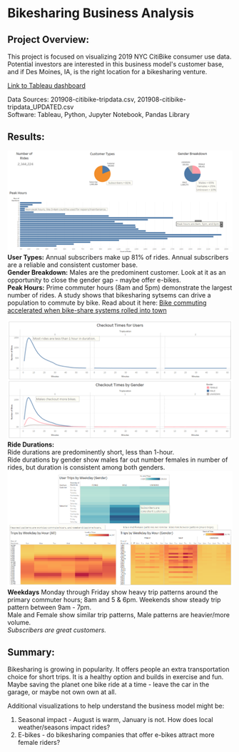 # Bikesharing Business Analysis

## Project Overview:
This project is focused on visualizing 2019 NYC CitiBike consumer use data.  Potential investors are interested in this business model's customer base, and if Des Moines, IA, is the right location for a bikesharing venture.  

[Link to Tableau dashboard](https://public.tableau.com/views/NYC_Bikesharing_16487730421000/NYCBikeshare?:language=en-US&publish=yes&:display_count=n&:origin=viz_share_link)

Data Sources:  201908-citibike-tripdata.csv, 201908-citibike-tripdata_UPDATED.csv   
Software:  Tableau, Python, Jupyter Notebook, Pandas Library

## Results:

![](/Resources/Volumes.png)
**User Types:** Annual subscribers make up 81% of rides.  Annual subscribers are a reliable and consistent customer base.   
**Gender Breakdown:**  Males are the predominent customer.  Look at it as an opportunity to close the gender gap - maybe offer e-bikes.     
**Peak Hours:**  Prime commuter hours (8am and 5pm) demonstrate the largest number of rides.  A study shows that bikesharing sytsems can drive a population to commute by bike.  Read about it here:  [Bike commuting accelerated when bike-share systems rolled into town](https://www.washington.edu/news/2020/05/14/bike-commuting-accelerated-when-bike-share-systems-rolled-into-town/)   

![](/Resources/CheckoutTimes.png)
**Ride Durations:**   
Ride durations are predominently short, less than 1-hour.    
Ride durations by gender show males far out number females in number of rides, but duration is consistent among both genders.    
![](/Resources/User_Patterns.png)
**Weekdays**
Monday through Friday show heavy trip patterns around the primary commuter hours; 8am and 5 & 6pm. 
Weekends show steady trip pattern between 9am - 7pm.  
Male and Female show similar trip patterns, Male patterns are heavier/more volume.   
*Subscribers are great customers.* 
## Summary:
Bikesharing is growing in popularity.  It offers people an extra transportation choice for short trips.  It is a healthy option and builds in exercise and fun.  Maybe saving the planet one bike ride at a time - leave the car in the garage, or maybe not own own at all.

Additional visualizations to help understand the business model might be:
1. Seasonal impact - August is warm, January is not. How does local weather/seasons impact rides?  
2. E-bikes - do bikesharing companies that offer e-bikes attract more female riders? 

